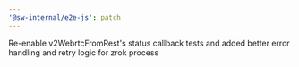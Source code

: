 ```yaml
---
'@sw-internal/e2e-js': patch
---
```


Re-enable v2WebrtcFromRest's status callback tests and added better error handling and retry logic for zrok process

